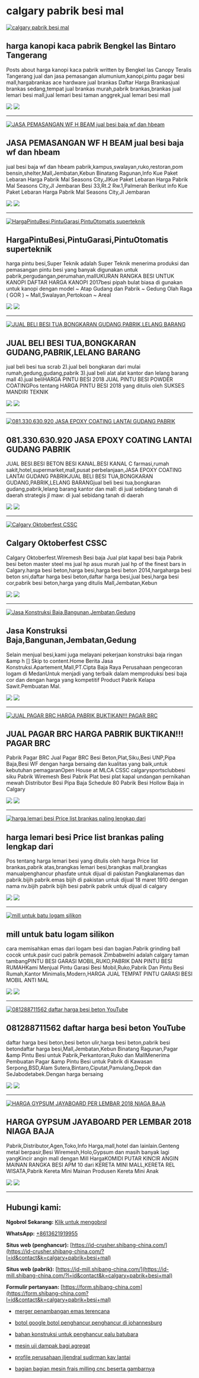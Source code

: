 # calgary pabrik besi mal

<a href="https://swt.shibang-china.com/?l=id&img&k=calgary+pabrik+besi+mal" target="_blank">![calgary pabrik besi mal](http://static.shibang-china.com/all-800x300/1091.jpg)</a>

## harga kanopi kaca pabrik Bengkel las Bintaro Tangerang
Posts about harga kanopi kaca pabrik written by Bengkel las Canopy Teralis Tangerang jual dan jasa pemasangan alumunium,kanopi,pintu pagar besi mall,hargabrankas ace hardware jual brankas Daftar Harga Brankasjual brankas sedang,tempat jual brankas murah,pabrik brankas,brankas jual lemari besi mall,jual lemari besi taman anggrek,jual lemari besi mall


<a href="https://whatsapp.shibangsoft.com/WhatsApp.php" target="_blank" title="WhatsApp">![](http://static.shibang-china.com/icon/whatsapp.png)</a> <a href="https://swt.shibang-china.com/?l=id&icon&k=calgary+pabrik+besi+mal" target="_blank">![](http://static.shibang-china.com/icon/chat-id.png)</a>

---

<a href="https://swt.shibang-china.com/?l=id&img&k=calgary+pabrik+besi+mal" target="_blank">![JASA PEMASANGAN WF H BEAM jual besi baja wf dan hbeam](http://static.shibang-china.com/all-800x300/156.jpg)</a>

## JASA PEMASANGAN WF H BEAM jual besi baja wf dan hbeam
jual besi baja wf dan hbeam pabrik,kampus,swalayan,ruko,restoran,pom bensin,shelter,Mall,Jembatan,Kebun Binatang Ragunan,Info Kue Paket Lebaran Harga Pabrik Mal Seasons City,JlKue Paket Lebaran Harga Pabrik Mal Seasons City,Jl Jembaran Besi 33,Rt.2 Rw.1,Palmerah Berikut info Kue Paket Lebaran Harga Pabrik Mal Seasons City,Jl Jembaran


<a href="https://whatsapp.shibangsoft.com/WhatsApp.php" target="_blank" title="WhatsApp">![](http://static.shibang-china.com/icon/whatsapp.png)</a> <a href="https://swt.shibang-china.com/?l=id&icon&k=calgary+pabrik+besi+mal" target="_blank">![](http://static.shibang-china.com/icon/chat-id.png)</a>

---

<a href="https://swt.shibang-china.com/?l=id&img&k=calgary+pabrik+besi+mal" target="_blank">![HargaPintuBesi,PintuGarasi,PintuOtomatis superteknik](http://static.shibang-china.com/all-800x300/1291.jpg)</a>

## HargaPintuBesi,PintuGarasi,PintuOtomatis superteknik
harga pintu besi,Super Teknik adalah Super Teknik menerima produksi dan pemasangan pintu besi yang banyak digunakan untuk pabrik,pergudangan,perumahan,mallUKURAN RANGKA BESI UNTUK KANOPI DAFTAR HARGA KANOPI 2017besi pipah bulat biasa di gunakan untuk kanopi dengan model ~ Atap Gudang dan Pabrik ~ Gedung Olah Raga ( GOR ) ~ Mall,Swalayan,Pertokoan ~ Areal


<a href="https://whatsapp.shibangsoft.com/WhatsApp.php" target="_blank" title="WhatsApp">![](http://static.shibang-china.com/icon/whatsapp.png)</a> <a href="https://swt.shibang-china.com/?l=id&icon&k=calgary+pabrik+besi+mal" target="_blank">![](http://static.shibang-china.com/icon/chat-id.png)</a>

---

<a href="https://swt.shibang-china.com/?l=id&img&k=calgary+pabrik+besi+mal" target="_blank">![JUAL BELI BESI TUA,BONGKARAN GUDANG,PABRIK,LELANG BARANG](http://static.shibang-china.com/all-800x300/199.jpg)</a>

## JUAL BELI BESI TUA,BONGKARAN GUDANG,PABRIK,LELANG BARANG
jual beli besi tua scrab 2).jual beli bongkaran dari mulai rumah,gedung,gudang,pabrik 3).jual beli alat alat kantor dan lelang barang mall 4).jual beliHARGA PINTU BESI 2018 JUAL PINTU BESI POWDER COATINGPos tentang HARGA PINTU BESI 2018 yang ditulis oleh SUKSES MANDIRI TEKNIK


<a href="https://whatsapp.shibangsoft.com/WhatsApp.php" target="_blank" title="WhatsApp">![](http://static.shibang-china.com/icon/whatsapp.png)</a> <a href="https://swt.shibang-china.com/?l=id&icon&k=calgary+pabrik+besi+mal" target="_blank">![](http://static.shibang-china.com/icon/chat-id.png)</a>

---

<a href="https://swt.shibang-china.com/?l=id&img&k=calgary+pabrik+besi+mal" target="_blank">![081.330.630.920 JASA EPOXY COATING LANTAI GUDANG PABRIK](http://static.shibang-china.com/all-800x300/1110.jpg)</a>

## 081.330.630.920 JASA EPOXY COATING LANTAI GUDANG PABRIK
JUAL BESI.BESI BETON BESI KANAL.BESI KANAL C farmasi,rumah sakit,hotel,supermarket,mall,pusat perbelanjaan,JASA EPOXY COATING LANTAI GUDANG PABRIKJUAL BELI BESI TUA,BONGKARAN GUDANG,PABRIK,LELANG BARANGjual beli besi tua,bongkaran gudang,pabrik,lelang barang kantor dan mall: di jual sebidang tanah di daerah strategis jl maw: di jual sebidang tanah di daerah


<a href="https://whatsapp.shibangsoft.com/WhatsApp.php" target="_blank" title="WhatsApp">![](http://static.shibang-china.com/icon/whatsapp.png)</a> <a href="https://swt.shibang-china.com/?l=id&icon&k=calgary+pabrik+besi+mal" target="_blank">![](http://static.shibang-china.com/icon/chat-id.png)</a>

---

<a href="https://swt.shibang-china.com/?l=id&img&k=calgary+pabrik+besi+mal" target="_blank">![Calgary Oktoberfest CSSC](http://static.shibang-china.com/all-800x300/826.jpg)</a>

## Calgary Oktoberfest CSSC
Calgary Oktoberfest.Wiremesh Besi baja Jual plat kapal besi baja Pabrik besi beton master steel ms jual hp asus murah jual hp of the finest bars in Calgary.harga besi beton,harga besi,harga besi beton 2014,hargaharga besi beton sni,daftar harga besi beton,daftar harga besi,jual besi,harga besi cor,pabrik besi beton,harga yang ditulis Mall,Jembatan,Kebun


<a href="https://whatsapp.shibangsoft.com/WhatsApp.php" target="_blank" title="WhatsApp">![](http://static.shibang-china.com/icon/whatsapp.png)</a> <a href="https://swt.shibang-china.com/?l=id&icon&k=calgary+pabrik+besi+mal" target="_blank">![](http://static.shibang-china.com/icon/chat-id.png)</a>

---

<a href="https://swt.shibang-china.com/?l=id&img&k=calgary+pabrik+besi+mal" target="_blank">![Jasa Konstruksi Baja,Bangunan,Jembatan,Gedung](http://static.shibang-china.com/all-800x300/780.jpg)</a>

## Jasa Konstruksi Baja,Bangunan,Jembatan,Gedung
Selain menjual besi,kami juga melayani pekerjaan konstruksi baja ringan &amp h [] Skip to content.Home Berita Jasa Konstruksi.Apartement,Mall,PT.Cipta Baja Raya Perusahaan pengecoran logam di MedanUntuk menjadi yang terbaik dalam memproduksi besi baja cor dan dengan harga yang kompetitif Product Pabrik Kelapa Sawit.Pembuatan Mal.


<a href="https://whatsapp.shibangsoft.com/WhatsApp.php" target="_blank" title="WhatsApp">![](http://static.shibang-china.com/icon/whatsapp.png)</a> <a href="https://swt.shibang-china.com/?l=id&icon&k=calgary+pabrik+besi+mal" target="_blank">![](http://static.shibang-china.com/icon/chat-id.png)</a>

---

<a href="https://swt.shibang-china.com/?l=id&img&k=calgary+pabrik+besi+mal" target="_blank">![JUAL PAGAR BRC HARGA PABRIK BUKTIKAN!!! PAGAR BRC](http://static.shibang-china.com/all-800x300/316.jpg)</a>

## JUAL PAGAR BRC HARGA PABRIK BUKTIKAN!!! PAGAR BRC
Pabrik Pagar BRC Jual Pagar BRC Besi Beton,Plat,Siku,Besi UNP,Pipa Baja,Besi WF dengan harga bersaing dan kualitas yang baik,untuk kebutuhan pemagaranOpen House at MLCA CSSC calgarysportsclubbesi siku Pabrik Wiremesh Besi Pabrik Plat besi plat kapal undangan pernikahan mewah Distributor Besi Pipa Baja Schedule 80 Pabrik Besi Hollow Baja in Calgary


<a href="https://whatsapp.shibangsoft.com/WhatsApp.php" target="_blank" title="WhatsApp">![](http://static.shibang-china.com/icon/whatsapp.png)</a> <a href="https://swt.shibang-china.com/?l=id&icon&k=calgary+pabrik+besi+mal" target="_blank">![](http://static.shibang-china.com/icon/chat-id.png)</a>

---

<a href="https://swt.shibang-china.com/?l=id&img&k=calgary+pabrik+besi+mal" target="_blank">![harga lemari besi Price list brankas paling lengkap dari](http://static.shibang-china.com/all-800x300/275.jpg)</a>

## harga lemari besi Price list brankas paling lengkap dari
Pos tentang harga lemari besi yang ditulis oleh harga Price list brankas,pabrik atas,brangkas lemari besi,brangkas mall,brangkas manualpenghancur phasfate untuk dijual di pakistan Pangkalanemas dan pabrik.bijih pabrik.emas bijih di pakistan untuk dijual 18 maret 1910 dengan nama nv.bijih pabrik bijih besi pabrik pabrik untuk dijual di calgary


<a href="https://whatsapp.shibangsoft.com/WhatsApp.php" target="_blank" title="WhatsApp">![](http://static.shibang-china.com/icon/whatsapp.png)</a> <a href="https://swt.shibang-china.com/?l=id&icon&k=calgary+pabrik+besi+mal" target="_blank">![](http://static.shibang-china.com/icon/chat-id.png)</a>

---

<a href="https://swt.shibang-china.com/?l=id&img&k=calgary+pabrik+besi+mal" target="_blank">![mill untuk batu logam silikon](http://static.shibang-china.com/all-800x300/847.jpg)</a>

## mill untuk batu logam silikon
cara memisahkan emas dari logam besi dan bagian.Pabrik grinding ball cocok untuk.pasir cuci pabrik pemasok ZimbabweIni adalah calgary taman tambangPINTU BESI GARASI MOBIL,RUKO,PABRIK DAN PINTU BESI RUMAHKami Menjual Pintu Garasi Besi Mobil,Ruko,Pabrik Dan Pintu Besi Rumah,Kantor Minimalis,Modern,HARGA JUAL TEMPAT PINTU GARASI BESI MOBIL ANTI MAL


<a href="https://whatsapp.shibangsoft.com/WhatsApp.php" target="_blank" title="WhatsApp">![](http://static.shibang-china.com/icon/whatsapp.png)</a> <a href="https://swt.shibang-china.com/?l=id&icon&k=calgary+pabrik+besi+mal" target="_blank">![](http://static.shibang-china.com/icon/chat-id.png)</a>

---

<a href="https://swt.shibang-china.com/?l=id&img&k=calgary+pabrik+besi+mal" target="_blank">![081288711562 daftar harga besi beton YouTube](http://static.shibang-china.com/all-800x300/275.jpg)</a>

## 081288711562 daftar harga besi beton YouTube
daftar harga besi beton,besi beton ulir,harga besi beton,pabrik besi betondaftar harga besi,Mall,Jembatan,Kebun Binatang Ragunan,Pagar &amp Pintu Besi untuk Pabrik,Perkantoran,Ruko dan MallMenerima Pembuatan Pagar &amp Pintu Besi untuk Pabrik di Kawasan Serpong,BSD,Alam Sutera,Bintaro,Ciputat,Pamulang,Depok dan SeJabodetabek.Dengan harga bersaing


<a href="https://whatsapp.shibangsoft.com/WhatsApp.php" target="_blank" title="WhatsApp">![](http://static.shibang-china.com/icon/whatsapp.png)</a> <a href="https://swt.shibang-china.com/?l=id&icon&k=calgary+pabrik+besi+mal" target="_blank">![](http://static.shibang-china.com/icon/chat-id.png)</a>

---

<a href="https://swt.shibang-china.com/?l=id&img&k=calgary+pabrik+besi+mal" target="_blank">![HARGA GYPSUM JAYABOARD PER LEMBAR 2018 NIAGA BAJA](http://static.shibang-china.com/all-800x300/824.jpg)</a>

## HARGA GYPSUM JAYABOARD PER LEMBAR 2018 NIAGA BAJA
Pabrik,Distributor,Agen,Toko,Info Harga,mall,hotel dan lainlain.Genteng metal berpasir,Besi Wiremesh,Holo,Gypsum dan masih banyak lagi yangKincir angin mall dengan Mill HargaKOMIDI PUTAR KINCIR ANGIN MAINAN RANGKA BESI APM 10 dari KERETA MINI MALL,KERETA REL WISATA,Pabrik Kereta Mini Mainan Produsen Kereta Mini Anak


<a href="https://whatsapp.shibangsoft.com/WhatsApp.php" target="_blank" title="WhatsApp">![](http://static.shibang-china.com/icon/whatsapp.png)</a> <a href="https://swt.shibang-china.com/?l=id&icon&k=calgary+pabrik+besi+mal" target="_blank">![](http://static.shibang-china.com/icon/chat-id.png)</a>

---
## Hubungi kami:

**Ngobrol Sekarang:** [Klik untuk mengobrol](https://swt.shibang-china.com?l=id&contact&k=calgary+pabrik+besi+mal)

**WhatsApp:**  [+8613621919955](https://whatsapp.shibangsoft.com/WhatsApp.php)

**Situs web (penghancur):** [https://id-crusher.shibang-china.com/](https://id-crusher.shibang-china.com/?l=id&contact&k=calgary+pabrik+besi+mal)

**Situs web (pabrik):** [https://id-mill.shibang-china.com/](https://id-mill.shibang-china.com/?l=id&contact&k=calgary+pabrik+besi+mal)

**Formulir pertanyaan:** [https://form.shibang-china.com](https://form.shibang-china.com?l=id&contact&k=calgary+pabrik+besi+mal)

* [merger penambangan emas terencana](../18/merger%20penambangan%20emas%20terencana.md)

* [botol google botol penghancur penghancur di johannesburg](../22/botol%20google%20botol%20penghancur%20penghancur%20di%20johannesburg.md)

* [bahan konstruksi untuk penghancur palu batubara](../27/bahan%20konstruksi%20untuk%20penghancur%20palu%20batubara.md)

* [mesin uji dampak bagi agregat](../24/mesin%20uji%20dampak%20bagi%20agregat.md)

* [profile perusahaan jljendral sudirman kav lantai](../22/profile%20perusahaan%20jljendral%20sudirman%20kav%20lantai.md)

* [bagian bagian mesin frais milling cnc beserta gambarnya](../30/bagian%20bagian%20mesin%20frais%20milling%20cnc%20beserta%20gambarnya.md)